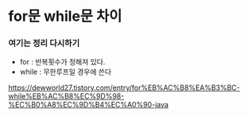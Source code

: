 # for문 while문 차이


### 여기는 정리 다시하기
- for : 반복횟수가 정해져 있다.
- while : 무한루프일 경우에 쓴다









https://dewworld27.tistory.com/entry/for%EB%AC%B8%EA%B3%BC-while%EB%AC%B8%EC%9D%98-%EC%B0%A8%EC%9D%B4%EC%A0%90-java
